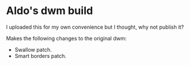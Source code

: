 # Aldo's dwm build

I uploaded this for my own convenience but I thought, why not publish it?

Makes the following changes to the original dwm:

- Swallow patch.
- Smart borders patch.
